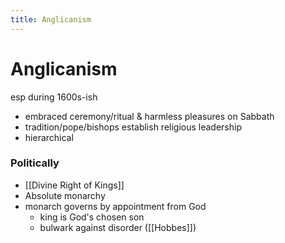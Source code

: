 ```yaml
---
title: Anglicanism
---
```


# Anglicanism

esp during 1600s-ish

- embraced ceremony/ritual & harmless pleasures on Sabbath
- tradition/pope/bishops establish religious leadership
- hierarchical


### Politically
- [[Divine Right of Kings]]
- Absolute monarchy
- monarch governs by appointment from God
	- king is God's chosen son
	- bulwark against disorder ([[Hobbes]])